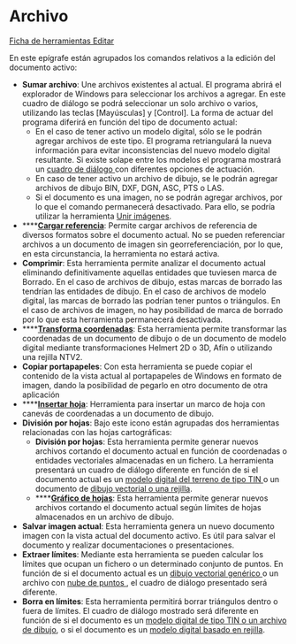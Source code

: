 # Archivo

[Ficha de herramientas Editar](./)

En este epígrafe están agrupados los comandos relativos a la edición del documento activo:

* **Sumar archivo**: Une archivos existentes al actual. El programa abrirá el explorador de Windows para seleccionar los archivos a agregar. En este cuadro de diálogo se podrá seleccionar un solo archivo o varios, utilizando las teclas \[Mayúsculas\] y \[Control\]. La forma de actuar del programa diferirá en función del tipo de documento actual:
  * En el caso de tener activo un modelo digital, sólo se le podrán agregar archivos de este tipo. El programa retriangulará la nueva información para evitar inconsistencias del nuevo modelo digital resultante. Si existe solape entre los modelos el programa mostrará un [cuadro de diálogo ](../../operaciones-con-archivos/agregar-modelos-digitales-del-terreno.md)con diferentes opciones de actuación.
  * En caso de tener activo un archivo de dibujo, se le podrán agregar archivos de dibujo BIN, DXF, DGN, ASC, PTS o LAS.
  * Si el documento es una imagen, no se podrán agregar archivos, por lo que el comando permanecerá desactivado. Para ello, se podría utilizar la herramienta [Unir imágenes](../../herramientas-para-imagenes/unir-imagenes.md).
* \*\*\*\*[**Cargar referencia**](../../operaciones-con-archivos/abrir-archivos-de-referencia.md): Permite cargar archivos de referencia de diversos formatos sobre el documento actual. No se pueden referenciar archivos a un documento de imagen sin georreferenciación, por lo que, en esta circunstancia, la herramienta no estará activa.
* **Comprimir**: Esta herramienta permite analizar el documento actual eliminando definitivamente aquellas entidades que tuviesen marca de Borrado. En el caso de archivos de dibujo, estas marcas de borrado las tendrían las entidades de dibujo. En el caso de archivos de modelo digital, las marcas de borrado las podrían tener puntos o triángulos. En el caso de archivos de imagen, no hay posibilidad de marca de borrado por lo que esta herramienta permanecerá desactivada.
* \*\*\*\*[**Transforma coordenadas**](../../otras-herramientas/transformacion-de-coordenadas.md): Esta herramienta permite transformar las coordenadas de un documento de dibujo o de un documento de modelo digital mediante transformaciones Helmert 2D o 3D, Afín o utilizando una rejilla NTV2.
* **Copiar portapapeles**: Con esta herramienta se puede copiar el contenido de la vista actual al portapapeles de Windows en formato de imagen, dando la posibilidad de pegarlo en otro documento de otra aplicación
* \*\*\*\*[**Insertar hoja**](../../otras-herramientas/insertar-hoja.md): Herramienta para insertar un marco de hoja con canevás de coordenadas a un documento de dibujo.
* **División por hojas**: Bajo este icono están agrupadas dos herramientas relacionadas con las hojas cartográficas:
  * **División por hojas**: Esta herramienta permite generar nuevos archivos cortando el documento actual en función de coordenadas o entidades vectoriales almacenadas en un fichero. La herramienta presentará un cuadro de diálogo diferente en función de si el documento actual es un [modelo digital del terreno de tipo TIN ](../../otras-herramientas/cortar-por-hojas.md)o un documento de [dibujo vectorial o una rejilla](../../otras-herramientas/division-por-hojas.md).
  * \*\*\*\*[**Gráfico de hojas**](../../otras-herramientas/grafico-de-hojas.md): Esta herramienta permite generar nuevos archivos cortando el documento actual según límites de hojas almacenados en un archivo de dibujo.
* **Salvar imagen actual**: Esta herramienta genera un nuevo documento imagen con la vista actual del documento activo. Es útil para salvar el documento y realizar documentaciones o presentaciones.
* **Extraer límites**: Mediante esta herramienta se pueden calcular los límites que ocupan un fichero o un determinado conjunto de puntos. En función de si el documento actual es un [dibujo vectorial genérico ](../../otras-herramientas/extraer-limites.md)o un archivo con [nube de puntos ](../../otras-herramientas/extraer-limites-lidar.md), el cuadro de diálogo presentado será diferente.
* **Borra en límites**: Esta herramienta permitirá borrar triángulos dentro o fuera de límites. El cuadro de diálogo mostrado será diferente en función de si el documento es un [modelo digital de tipo TIN o un archivo de dibujo](../../herramientas-de-edicion-de-la-triangulacion/borrar-fuera-o-dentro-de-limites.md), o si el documento es un [modelo digital basado en rejilla](../../untitled-289/borra-en-limites.md).

